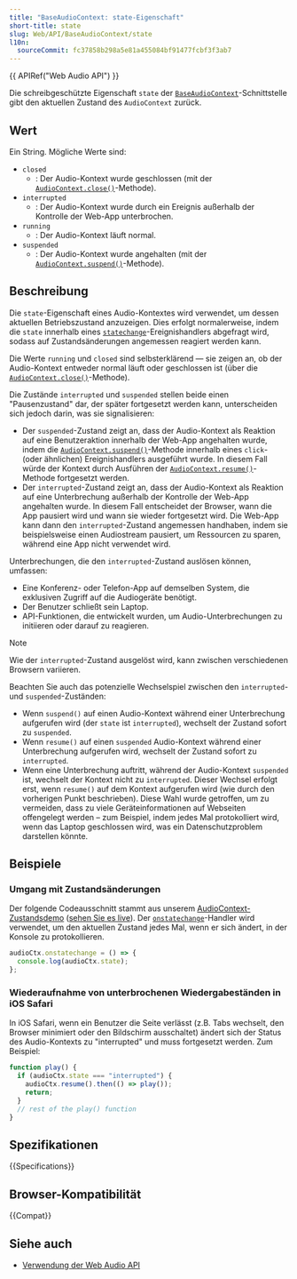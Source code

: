 ```yaml
---
title: "BaseAudioContext: state-Eigenschaft"
short-title: state
slug: Web/API/BaseAudioContext/state
l10n:
  sourceCommit: fc37858b298a5e81a455084bf91477fcbf3f3ab7
---
```


{{ APIRef("Web Audio API") }}

Die schreibgeschützte Eigenschaft `state` der [`BaseAudioContext`](/de/docs/Web/API/BaseAudioContext)-Schnittstelle gibt den aktuellen Zustand des `AudioContext` zurück.

## Wert

Ein String. Mögliche Werte sind:

- `closed`
  - : Der Audio-Kontext wurde geschlossen (mit der [`AudioContext.close()`](/de/docs/Web/API/AudioContext/close)-Methode).
- `interrupted`
  - : Der Audio-Kontext wurde durch ein Ereignis außerhalb der Kontrolle der Web-App unterbrochen.
- `running`
  - : Der Audio-Kontext läuft normal.
- `suspended`
  - : Der Audio-Kontext wurde angehalten (mit der [`AudioContext.suspend()`](/de/docs/Web/API/AudioContext/suspend)-Methode).

## Beschreibung

Die `state`-Eigenschaft eines Audio-Kontextes wird verwendet, um dessen aktuellen Betriebszustand anzuzeigen. Dies erfolgt normalerweise, indem die `state` innerhalb eines [`statechange`](/de/docs/Web/API/BaseAudioContext/statechange_event)-Ereignishandlers abgefragt wird, sodass auf Zustandsänderungen angemessen reagiert werden kann.

Die Werte `running` und `closed` sind selbsterklärend — sie zeigen an, ob der Audio-Kontext entweder normal läuft oder geschlossen ist (über die [`AudioContext.close()`](/de/docs/Web/API/AudioContext/close)-Methode).

Die Zustände `interrupted` und `suspended` stellen beide einen "Pausenzustand" dar, der später fortgesetzt werden kann, unterscheiden sich jedoch darin, was sie signalisieren:

- Der `suspended`-Zustand zeigt an, dass der Audio-Kontext als Reaktion auf eine Benutzeraktion innerhalb der Web-App angehalten wurde, indem die [`AudioContext.suspend()`](/de/docs/Web/API/AudioContext/suspend)-Methode innerhalb eines `click`- (oder ähnlichen) Ereignishandlers ausgeführt wurde. In diesem Fall würde der Kontext durch Ausführen der [`AudioContext.resume()`](/de/docs/Web/API/AudioContext/resume)-Methode fortgesetzt werden.
- Der `interrupted`-Zustand zeigt an, dass der Audio-Kontext als Reaktion auf eine Unterbrechung außerhalb der Kontrolle der Web-App angehalten wurde. In diesem Fall entscheidet der Browser, wann die App pausiert wird und wann sie wieder fortgesetzt wird. Die Web-App kann dann den `interrupted`-Zustand angemessen handhaben, indem sie beispielsweise einen Audiostream pausiert, um Ressourcen zu sparen, während eine App nicht verwendet wird.

Unterbrechungen, die den `interrupted`-Zustand auslösen können, umfassen:

- Eine Konferenz- oder Telefon-App auf demselben System, die exklusiven Zugriff auf die Audiogeräte benötigt.
- Der Benutzer schließt sein Laptop.
- API-Funktionen, die entwickelt wurden, um Audio-Unterbrechungen zu initiieren oder darauf zu reagieren.

> [!NOTE]
> Wie der `interrupted`-Zustand ausgelöst wird, kann zwischen verschiedenen Browsern variieren.

Beachten Sie auch das potenzielle Wechselspiel zwischen den `interrupted`- und `suspended`-Zuständen:

- Wenn `suspend()` auf einen Audio-Kontext während einer Unterbrechung aufgerufen wird (der `state` ist `interrupted`), wechselt der Zustand sofort zu `suspended`.
- Wenn `resume()` auf einen `suspended` Audio-Kontext während einer Unterbrechung aufgerufen wird, wechselt der Zustand sofort zu `interrupted`.
- Wenn eine Unterbrechung auftritt, während der Audio-Kontext `suspended` ist, wechselt der Kontext nicht zu `interrupted`. Dieser Wechsel erfolgt erst, wenn `resume()` auf dem Kontext aufgerufen wird (wie durch den vorherigen Punkt beschrieben). Diese Wahl wurde getroffen, um zu vermeiden, dass zu viele Geräteinformationen auf Webseiten offengelegt werden – zum Beispiel, indem jedes Mal protokolliert wird, wenn das Laptop geschlossen wird, was ein Datenschutzproblem darstellen könnte.

## Beispiele

### Umgang mit Zustandsänderungen

Der folgende Codeausschnitt stammt aus unserem [AudioContext-Zustandsdemo](https://github.com/mdn/webaudio-examples) ([sehen Sie es live](https://mdn.github.io/webaudio-examples/audiocontext-states/)). Der [`onstatechange`](/de/docs/Web/API/BaseAudioContext/statechange_event)-Handler wird verwendet, um den aktuellen Zustand jedes Mal, wenn er sich ändert, in der Konsole zu protokollieren.

```js
audioCtx.onstatechange = () => {
  console.log(audioCtx.state);
};
```

### Wiederaufnahme von unterbrochenen Wiedergabeständen in iOS Safari

In iOS Safari, wenn ein Benutzer die Seite verlässt (z.B. Tabs wechselt, den Browser minimiert oder den Bildschirm ausschaltet)
ändert sich der Status des Audio-Kontexts zu "interrupted" und muss fortgesetzt werden. Zum Beispiel:

```js
function play() {
  if (audioCtx.state === "interrupted") {
    audioCtx.resume().then(() => play());
    return;
  }
  // rest of the play() function
}
```

## Spezifikationen

{{Specifications}}

## Browser-Kompatibilität

{{Compat}}

## Siehe auch

- [Verwendung der Web Audio API](/de/docs/Web/API/Web_Audio_API/Using_Web_Audio_API)
